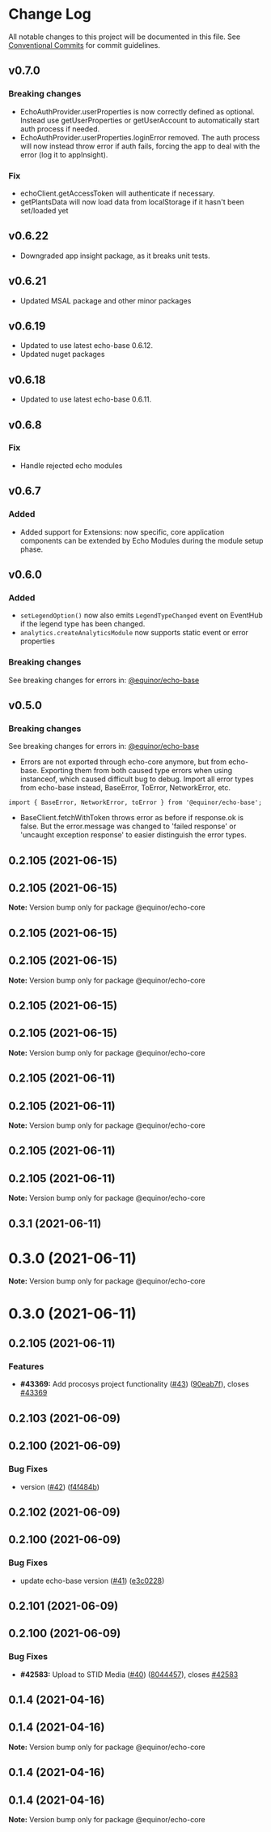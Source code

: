 # Change Log

All notable changes to this project will be documented in this file.
See [Conventional Commits](https://conventionalcommits.org) for commit guidelines.

## v0.7.0

### Breaking changes

-   EchoAuthProvider.userProperties is now correctly defined as optional. Instead use getUserProperties or getUserAccount to automatically start auth process if needed.
-   EchoAuthProvider.userProperties.loginError removed. The auth process will now instead throw error if auth fails, forcing the app to deal with the error (log it to appInsight).

### Fix

-   echoClient.getAccessToken will authenticate if necessary.
-   getPlantsData will now load data from localStorage if it hasn't been set/loaded yet

## v0.6.22

-   Downgraded app insight package, as it breaks unit tests.

## v0.6.21

-   Updated MSAL package and other minor packages

## v0.6.19

-   Updated to use latest echo-base 0.6.12.
-   Updated nuget packages

## v0.6.18

-   Updated to use latest echo-base 0.6.11.

## v0.6.8

### Fix

-   Handle rejected echo modules

## v0.6.7

### Added

-   Added support for Extensions: now specific, core application components can be extended by Echo Modules during the module setup phase.

## v0.6.0

### Added

-   `setLegendOption()` now also emits `LegendTypeChanged` event on EventHub if the legend type has been changed.
-   `analytics.createAnalyticsModule` now supports static event or error properties

### Breaking changes

See breaking changes for errors in: [@equinor/echo-base](https://github.com/equinor/EchoCore/blob/main/packages/echo-base)

## v0.5.0

### Breaking changes

See breaking changes for errors in: [@equinor/echo-base](https://github.com/equinor/EchoCore/blob/main/packages/echo-base)

-   Errors are not exported through echo-core anymore, but from echo-base. Exporting them from both caused type errors when using instanceof, which caused difficult bug to debug. Import all error types from echo-base instead, BaseError, ToError, NetworkError, etc.

```
import { BaseError, NetworkError, toError } from '@equinor/echo-base';
```

-   BaseClient.fetchWithToken throws error as before if response.ok is false. But the error.message was changed to 'failed response' or 'uncaught exception response' to easier distinguish the error types.

## 0.2.105 (2021-06-15)

## 0.2.105 (2021-06-15)

**Note:** Version bump only for package @equinor/echo-core

## 0.2.105 (2021-06-15)

## 0.2.105 (2021-06-15)

**Note:** Version bump only for package @equinor/echo-core

## 0.2.105 (2021-06-15)

## 0.2.105 (2021-06-15)

**Note:** Version bump only for package @equinor/echo-core

## 0.2.105 (2021-06-11)

## 0.2.105 (2021-06-11)

**Note:** Version bump only for package @equinor/echo-core

## 0.2.105 (2021-06-11)

## 0.2.105 (2021-06-11)

**Note:** Version bump only for package @equinor/echo-core

## 0.3.1 (2021-06-11)

# 0.3.0 (2021-06-11)

**Note:** Version bump only for package @equinor/echo-core

# 0.3.0 (2021-06-11)

## 0.2.105 (2021-06-11)

### Features

-   **#43369:** Add procosys project functionality ([#43](https://github.com/equinor/EchoCore/issues/43)) ([90eab7f](https://github.com/equinor/EchoCore/commit/90eab7f549a05ebf27a4ffdf54ff8f16abedfac9)), closes [#43369](https://github.com/equinor/EchoCore/issues/43369)

## 0.2.103 (2021-06-09)

## 0.2.100 (2021-06-09)

### Bug Fixes

-   version ([#42](https://github.com/equinor/EchoCore/issues/42)) ([f4f484b](https://github.com/equinor/EchoCore/commit/f4f484b5fcf4c34014d7d503caef438114adf138))

## 0.2.102 (2021-06-09)

## 0.2.100 (2021-06-09)

### Bug Fixes

-   update echo-base version ([#41](https://github.com/equinor/EchoCore/issues/41)) ([e3c0228](https://github.com/equinor/EchoCore/commit/e3c022898af693fcd00eeb2f555da927ef5c1fa6))

## 0.2.101 (2021-06-09)

## 0.2.100 (2021-06-09)

### Bug Fixes

-   **#42583:** Upload to STID Media ([#40](https://github.com/equinor/EchoCore/issues/40)) ([8044457](https://github.com/equinor/EchoCore/commit/8044457e8150b3fdfa97afd117111be2017f39cb)), closes [#42583](https://github.com/equinor/EchoCore/issues/42583)

## 0.1.4 (2021-04-16)

## 0.1.4 (2021-04-16)

**Note:** Version bump only for package @equinor/echo-core

## 0.1.4 (2021-04-16)

## 0.1.4 (2021-04-16)

**Note:** Version bump only for package @equinor/echo-core
